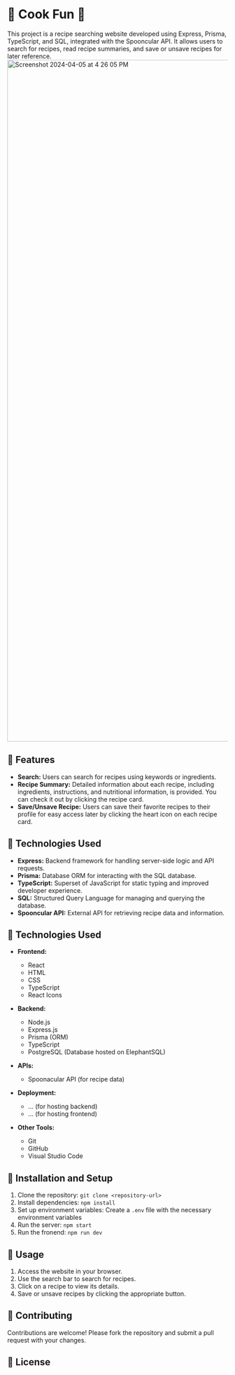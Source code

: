 # 🍔 Cook Fun 🍔

This project is a recipe searching website developed using Express, Prisma, TypeScript, and SQL, integrated with the Spooncular API. It allows users to search for recipes, read recipe summaries, and save or unsave recipes for later reference.
<img width="1554" alt="Screenshot 2024-04-05 at 4 26 05 PM" src="https://github.com/erinh816/Cook-Fun/assets/39861374/dcb44a8a-268f-4ba3-8a1f-659072bc5b88">


## 🍕 Features

- **Search:** Users can search for recipes using keywords or ingredients.
- **Recipe Summary:** Detailed information about each recipe, including ingredients, instructions, and nutritional information, is provided. You can check it out by clicking the recipe card.
- **Save/Unsave Recipe:** Users can save their favorite recipes to their profile for easy access later by clicking the heart icon on each recipe card.

## 🍕 Technologies Used

- **Express:** Backend framework for handling server-side logic and API requests.
- **Prisma:** Database ORM for interacting with the SQL database.
- **TypeScript:** Superset of JavaScript for static typing and improved developer experience.
- **SQL:** Structured Query Language for managing and querying the database.
- **Spooncular API:** External API for retrieving recipe data and information.

## 🍕 Technologies Used

- **Frontend:**

  - React
  - HTML
  - CSS
  - TypeScript
  - React Icons

- **Backend:**
  - Node.js
  - Express.js
  - Prisma (ORM)
  - TypeScript
  - PostgreSQL (Database hosted on ElephantSQL)
- **APIs:**

  - Spoonacular API (for recipe data)

- **Deployment:**

  - ... (for hosting backend)
  - ... (for hosting frontend)

- **Other Tools:**
  - Git
  - GitHub
  - Visual Studio Code

## 🍕 Installation and Setup

1. Clone the repository: `git clone <repository-url>`
2. Install dependencies: `npm install`
3. Set up environment variables: Create a `.env` file with the necessary environment variables
4. Run the server: `npm start`
5. Run the fronend: `npm run dev`

## 🍕 Usage

1. Access the website in your browser.
2. Use the search bar to search for recipes.
3. Click on a recipe to view its details.
4. Save or unsave recipes by clicking the appropriate button.

## 🍕 Contributing

Contributions are welcome! Please fork the repository and submit a pull request with your changes.

## 🍕 License
